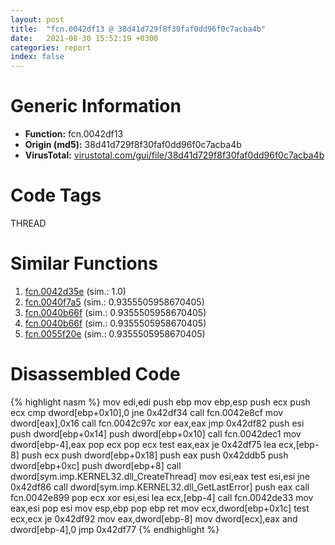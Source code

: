 ```yaml
---
layout: post
title:  "fcn.0042df13 @ 38d41d729f8f30faf0dd96f0c7acba4b"
date:   2021-08-30 15:52:19 +0300
categories: report
index: false
---
```


# Generic Information
- **Function:** fcn.0042df13
- **Origin (md5):** 38d41d729f8f30faf0dd96f0c7acba4b
- **VirusTotal:** [virustotal.com/gui/file/38d41d729f8f30faf0dd96f0c7acba4b][virustotal_ref]

# Code Tags
<span class="tag" id="THREAD">THREAD</span>


# Similar Functions

1. [fcn.0042d35e][similar_1_ref] (sim.: 1.0)
2. [fcn.0040f7a5][similar_2_ref] (sim.: 0.9355505958670405)
3. [fcn.0040b66f][similar_3_ref] (sim.: 0.9355505958670405)
4. [fcn.0040b66f][similar_4_ref] (sim.: 0.9355505958670405)
5. [fcn.0055f20e][similar_5_ref] (sim.: 0.9355505958670405)


# Disassembled Code

{% highlight nasm %}
mov edi,edi
push ebp
mov ebp,esp
push ecx
push ecx
cmp dword[ebp+0x10],0
jne 0x42df34
call fcn.0042e8cf
mov dword[eax],0x16
call fcn.0042c97c
xor eax,eax
jmp 0x42df82
push esi
push dword[ebp+0x14]
push dword[ebp+0x10]
call fcn.0042dec1
mov dword[ebp-4],eax
pop ecx
pop ecx
test eax,eax
je 0x42df75
lea ecx,[ebp-8]
push ecx
push dword[ebp+0x18]
push eax
push 0x42ddb5
push dword[ebp+0xc]
push dword[ebp+8]
call dword[sym.imp.KERNEL32.dll_CreateThread]
mov esi,eax
test esi,esi
jne 0x42df86
call dword[sym.imp.KERNEL32.dll_GetLastError]
push eax
call fcn.0042e899
pop ecx
xor esi,esi
lea ecx,[ebp-4]
call fcn.0042de33
mov eax,esi
pop esi
mov esp,ebp
pop ebp
ret
mov ecx,dword[ebp+0x1c]
test ecx,ecx
je 0x42df92
mov eax,dword[ebp-8]
mov dword[ecx],eax
and dword[ebp-4],0
jmp 0x42df77
{% endhighlight %}


[similar_1_ref]: /report/fcn.0042d35e@065d95e046989885ac0aa05648eeda39
[similar_2_ref]: /report/fcn.0040f7a5@b9bcb002212a6b3f234989f71e66f5f7
[similar_3_ref]: /report/fcn.0040b66f@617bd594ba13d0dcc08a315774c342d4
[similar_4_ref]: /report/fcn.0040b66f@b8b9b802e96d8e813c605554cf6f7018
[similar_5_ref]: /report/fcn.0055f20e@9c2b894b84f59672d8be2e984066f76f
[virustotal_ref]: https://www.virustotal.com/gui/file/38d41d729f8f30faf0dd96f0c7acba4b